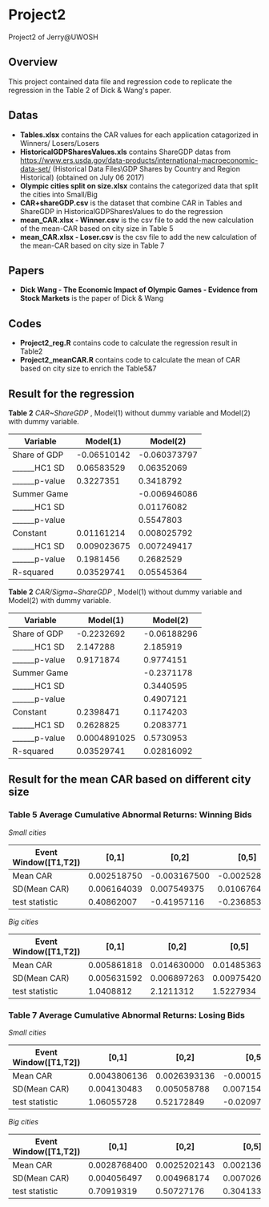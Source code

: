 # Project2
Project2 of Jerry@UWOSH

## Overview
This project contained data file and regression code to replicate the regression in the Table 2 of Dick & Wang's paper.


## Datas
* __Tables.xlsx__ contains the CAR values for each application catagorized in Winners/ Losers/Losers
* __HistoricalGDPSharesValues.xls__ contains ShareGDP datas from https://www.ers.usda.gov/data-products/international-macroeconomic-data-set/ (Historical Data Files\GDP Shares by Country and Region Historical)  (obtained on July 06 2017)
* __Olympic cities split on size.xlsx__ contains the categorized data that split the cities into Small/Big
* __CAR+shareGDP.csv__ is the dataset that combine CAR in Tables and ShareGDP in HistoricalGDPSharesValues to do the regression
* __mean_CAR.xlsx - Winner.csv__ is the csv file to add the new calculation of the mean-CAR based on city size in Table 5
* __mean_CAR.xlsx - Loser.csv__ is the csv file to add the new calculation of the mean-CAR based on city size in Table 7



## Papers
* __Dick Wang - The Economic Impact of Olympic Games - Evidence from Stock Markets__ is the paper of Dick & Wang

## Codes
* __Project2_reg.R__ contains code to calculate the regression result in Table2
* __Project2_meanCAR.R__ contains code to calculate the mean of CAR based on city size to enrich the Table5&7


## Result for the regression
__Table 2__ _CAR~ShareGDP_ , Model(1) without dummy variable and Model(2) with dummy variable. 


Variable | Model(1) | Model(2)
-|-|-
Share of GDP|-0.06510142|-0.060373797
\_\_\_\_\_\_HC1 SD|0.06583529|0.06352069
\_\_\_\_\_\_p-value|0.3227351|0.3418792
Summer Game||-0.006946086
\_\_\_\_\_\_HC1 SD||0.01176082
\_\_\_\_\_\_p-value||0.5547803
Constant|0.01161214|0.008025792
\_\_\_\_\_\_HC1 SD|0.009023675|0.007249417
\_\_\_\_\_\_p-value|0.1981456|0.2682529 
R-squared|0.03529741|0.05545364


__Table 2__ _CAR/Sigma~ShareGDP_ , Model(1) without dummy variable and Model(2) with dummy variable. 


Variable | Model(1) | Model(2)
-|-|-
Share of GDP|-0.2232692|-0.06188296
\_\_\_\_\_\_HC1 SD|2.147288|2.185919
\_\_\_\_\_\_p-value|0.9171874|0.9774151
Summer Game||-0.2371178
\_\_\_\_\_\_HC1 SD||0.3440595
\_\_\_\_\_\_p-value||0.4907121
Constant|0.2398471|0.1174203
\_\_\_\_\_\_HC1 SD|0.2628825|0.2083771
\_\_\_\_\_\_p-value|0.0004891025|0.5730953 
R-squared|0.03529741|0.02816092

## Result for the mean CAR based on different city size
### __Table 5__ Average Cumulative Abnormal Returns: Winning Bids

_Small cities_

Event Window([T1,T2])|[0,1]|[0,2]|[0,5]|[0,9]|[-2,2]|[-5,5]|[-5,-1]|[-2,-1]
-|-|-|-|-|-|-|-|-
Mean CAR|0.002518750|-0.003167500|-0.002528750|-0.006040000|-0.002530000|-0.001352375|0.001173750|0.000611250
SD(Mean CAR)|0.006164039|0.007549375|0.010676428|0.013783210|0.009746201|0.014455952|0.009746201|0.006164039
test statistic|0.40862007|-0.41957116|-0.23685355|-0.43821432|-0.25958832|-0.09355143|0.12043154|0.09916388

_Big cities_

Event Window([T1,T2])|[0,1]|[0,2]|[0,5]|[0,9]|[-2,2]|[-5,5]|[-5,-1]|[-2,-1]
-|-|-|-|-|-|-|-|-
Mean CAR|0.005861818|0.014630000|0.014853636|0.007874545|0.013611818|-0.001562727|-0.016413636|-0.001028182
SD(Mean CAR)|0.005631592|0.006897263|0.009754203|0.012592622|0.008904329|0.013207254|0.008904329|0.005631592
test statistic|1.0408812|2.1211312|1.5227934|0.6253301|1.5286743|-0.1183234|-1.8433323|-0.1825739

### __Table 7__ Average Cumulative Abnormal Returns: Losing Bids

_Small cities_

Event Window([T1,T2])|[0,1]|[0,2]|[0,5]|[0,9]|[-2,2]|[-5,5]|[-5,-1]|[-2,-1]
-|-|-|-|-|-|-|-|-
Mean CAR|0.0043806136|0.0026393136|-0.0001500545|-0.0022626227|0.0023125000|0.0030001545|0.0031502136|-0.0003268273
SD(Mean CAR)|0.004130483|0.005058788|0.007154206|0.009236040|0.006530867|0.009686841|0.006530867|0.004130483
test statistic|1.06055728|0.52172849|-0.02097431|-0.24497757|0.35408776|0.30971444|0.48235766|-0.07912568

_Big cities_

Event Window([T1,T2])|[0,1]|[0,2]|[0,5]|[0,9]|[-2,2]|[-5,5]|[-5,-1]|[-2,-1]
-|-|-|-|-|-|-|-|-
Mean CAR|0.0028768400|0.0025202143|0.0021368600|0.0051610514|-0.0003821714|-0.0071351629|-0.0092720171|-0.0029023857
SD(Mean CAR)|0.004056497|0.004968174|0.007026059|0.009070603|0.006413885|0.009513329|0.006413885|0.004056497
test statistic|0.70919319|0.50727176|0.30413352|0.56898659|-0.05958502|-0.75001749|-1.44561641|-0.71549067
